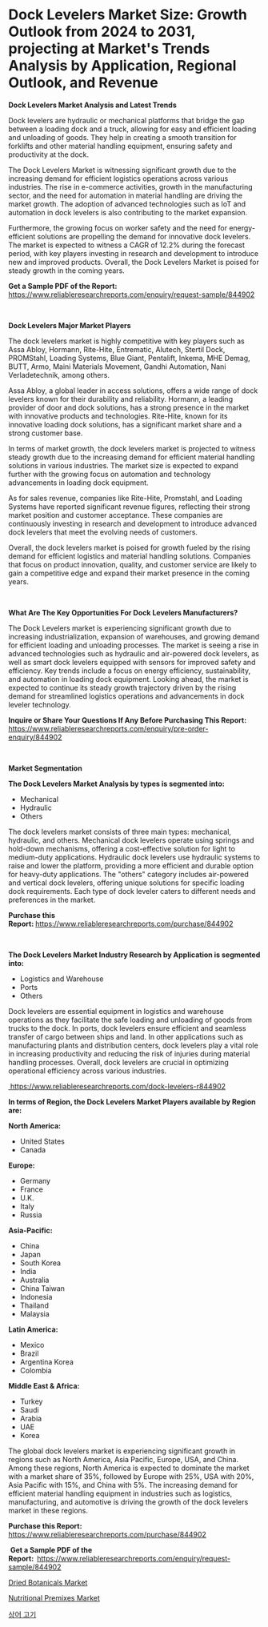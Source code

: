 <p><h1>Dock Levelers Market Size: Growth Outlook from 2024 to 2031, projecting at Market's Trends Analysis by Application, Regional Outlook, and Revenue</h1></p><p><strong>Dock Levelers Market Analysis and Latest Trends</strong></p>
<p><p>Dock levelers are hydraulic or mechanical platforms that bridge the gap between a loading dock and a truck, allowing for easy and efficient loading and unloading of goods. They help in creating a smooth transition for forklifts and other material handling equipment, ensuring safety and productivity at the dock.</p><p>The Dock Levelers Market is witnessing significant growth due to the increasing demand for efficient logistics operations across various industries. The rise in e-commerce activities, growth in the manufacturing sector, and the need for automation in material handling are driving the market growth. The adoption of advanced technologies such as IoT and automation in dock levelers is also contributing to the market expansion.</p><p>Furthermore, the growing focus on worker safety and the need for energy-efficient solutions are propelling the demand for innovative dock levelers. The market is expected to witness a CAGR of 12.2% during the forecast period, with key players investing in research and development to introduce new and improved products. Overall, the Dock Levelers Market is poised for steady growth in the coming years.</p></p>
<p><strong>Get a Sample PDF of the Report:&nbsp;</strong> <a href="https://www.reliableresearchreports.com/enquiry/request-sample/844902">https://www.reliableresearchreports.com/enquiry/request-sample/844902</a></p>
<p>&nbsp;</p>
<p><strong>Dock Levelers Major Market Players</strong></p>
<p><p>The dock levelers market is highly competitive with key players such as Assa Abloy, Hormann, Rite-Hite, Entrematic, Alutech, Stertil Dock, PROMStahl, Loading Systems, Blue Giant, Pentalift, Inkema, MHE Demag, BUTT, Armo, Maini Materials Movement, Gandhi Automation, Nani Verladetechnik, among others.</p><p>Assa Abloy, a global leader in access solutions, offers a wide range of dock levelers known for their durability and reliability. Hormann, a leading provider of door and dock solutions, has a strong presence in the market with innovative products and technologies. Rite-Hite, known for its innovative loading dock solutions, has a significant market share and a strong customer base.</p><p>In terms of market growth, the dock levelers market is projected to witness steady growth due to the increasing demand for efficient material handling solutions in various industries. The market size is expected to expand further with the growing focus on automation and technology advancements in loading dock equipment.</p><p>As for sales revenue, companies like Rite-Hite, Promstahl, and Loading Systems have reported significant revenue figures, reflecting their strong market position and customer acceptance. These companies are continuously investing in research and development to introduce advanced dock levelers that meet the evolving needs of customers.</p><p>Overall, the dock levelers market is poised for growth fueled by the rising demand for efficient logistics and material handling solutions. Companies that focus on product innovation, quality, and customer service are likely to gain a competitive edge and expand their market presence in the coming years.</p></p>
<p>&nbsp;</p>
<p><strong>What Are The Key Opportunities For Dock Levelers Manufacturers?</strong></p>
<p><p>The Dock Levelers market is experiencing significant growth due to increasing industrialization, expansion of warehouses, and growing demand for efficient loading and unloading processes. The market is seeing a rise in advanced technologies such as hydraulic and air-powered dock levelers, as well as smart dock levelers equipped with sensors for improved safety and efficiency. Key trends include a focus on energy efficiency, sustainability, and automation in loading dock equipment. Looking ahead, the market is expected to continue its steady growth trajectory driven by the rising demand for streamlined logistics operations and advancements in dock leveler technology.</p></p>
<p><strong>Inquire or Share Your Questions If Any Before Purchasing This Report:</strong> <a href="https://www.reliableresearchreports.com/enquiry/pre-order-enquiry/844902">https://www.reliableresearchreports.com/enquiry/pre-order-enquiry/844902</a></p>
<p>&nbsp;</p>
<p><strong>Market Segmentation</strong></p>
<p><strong>The Dock Levelers Market Analysis by types is segmented into:</strong></p>
<p><ul><li>Mechanical</li><li>Hydraulic</li><li>Others</li></ul></p>
<p><p>The dock levelers market consists of three main types: mechanical, hydraulic, and others. Mechanical dock levelers operate using springs and hold-down mechanisms, offering a cost-effective solution for light to medium-duty applications. Hydraulic dock levelers use hydraulic systems to raise and lower the platform, providing a more efficient and durable option for heavy-duty applications. The "others" category includes air-powered and vertical dock levelers, offering unique solutions for specific loading dock requirements. Each type of dock leveler caters to different needs and preferences in the market.</p></p>
<p><strong>Purchase this Report:&nbsp;</strong><a href="https://www.reliableresearchreports.com/purchase/844902">https://www.reliableresearchreports.com/purchase/844902</a></p>
<p>&nbsp;</p>
<p><strong>The Dock Levelers Market Industry Research by Application is segmented into:</strong></p>
<p><ul><li>Logistics and Warehouse</li><li>Ports</li><li>Others</li></ul></p>
<p><p>Dock levelers are essential equipment in logistics and warehouse operations as they facilitate the safe loading and unloading of goods from trucks to the dock. In ports, dock levelers ensure efficient and seamless transfer of cargo between ships and land. In other applications such as manufacturing plants and distribution centers, dock levelers play a vital role in increasing productivity and reducing the risk of injuries during material handling processes. Overall, dock levelers are crucial in optimizing operational efficiency across various industries.</p></p>
<p><a href="https://www.reliableresearchreports.com/dock-levelers-r844902">&nbsp;https://www.reliableresearchreports.com/dock-levelers-r844902</a></p>
<p><strong>In terms of Region, the Dock Levelers Market Players available by Region are:</strong></p>
<p>
    <p> <strong> North America: </strong>
        <ul>
            <li>United States</li>
            <li>Canada</li>
        </ul>
        </p> 
    <p> <strong> Europe: </strong>
        <ul>
            <li>Germany</li>
            <li>France</li>
            <li>U.K.</li>
            <li>Italy</li>
            <li>Russia</li>
        </ul>
        </p> 
    <p> <strong> Asia-Pacific: </strong>
        <ul>
            <li>China</li>
            <li>Japan</li>
            <li>South Korea</li>
            <li>India</li>
            <li>Australia</li>
            <li>China Taiwan</li>
            <li>Indonesia</li>
            <li>Thailand</li>
            <li>Malaysia</li>
        </ul>
        </p> 
    <p> <strong> Latin America: </strong>
        <ul>
            <li>Mexico</li>
            <li>Brazil</li>
            <li>Argentina Korea</li>
            <li>Colombia</li>
        </ul>
        </p> 
    <p> <strong> Middle East & Africa: </strong>
        <ul>
            <li>Turkey</li>
            <li>Saudi</li>
            <li>Arabia</li>
            <li>UAE</li>
            <li>Korea</li>
        </ul>
    </p>
    </p>
<p><p>The global dock levelers market is experiencing significant growth in regions such as North America, Asia Pacific, Europe, USA, and China. Among these regions, North America is expected to dominate the market with a market share of 35%, followed by Europe with 25%, USA with 20%, Asia Pacific with 15%, and China with 5%. The increasing demand for efficient material handling equipment in industries such as logistics, manufacturing, and automotive is driving the growth of the dock levelers market in these regions.</p></p>
<p><strong>Purchase this Report: </strong><a href="https://www.reliableresearchreports.com/purchase/844902">https://www.reliableresearchreports.com/purchase/844902</a></p>
<p>&nbsp;<strong>Get a Sample PDF of the Report:&nbsp;&nbsp;</strong><a href="https://www.reliableresearchreports.com/enquiry/request-sample/844902">https://www.reliableresearchreports.com/enquiry/request-sample/844902</a></p>
<p><strong></strong></p>
<p><p><a href="https://gamy-alyssum-396.notion.site/Dried-Botanicals-Market-Size-Reveals-the-Best-Marketing-Channels-In-Global-Industry-4dda1530caba4c58a0a6e608bd9ceffd">Dried Botanicals Market</a></p><p><a href="https://natural-crush-b99.notion.site/Nutritional-Premixes-Market-Outlook-Industry-Overview-and-Forecast-2024-to-2031-1ef17c8e2802425388292c2ccec52cb5">Nutritional Premixes Market</a></p><p><a href="https://medium.com/@earnesteidenreichja/%EC%83%81%EC%96%B4-%EA%B3%A0%EA%B8%B0-%EC%8B%9C%EC%9E%A5-%EA%B7%9C%EB%AA%A8-%EB%B0%8F-%EC%8B%9C%EC%9E%A5-%EB%8F%99%ED%96%A5-%EC%99%84%EB%B2%BD%ED%95%9C-%EC%82%B0%EC%97%85-%EA%B0%9C%EC%9A%94-2024%EB%85%84%EB%B6%80%ED%84%B0-2031%EB%85%84%EA%B9%8C%EC%A7%80-88b74727ab89">상어 고기</a></p></p>